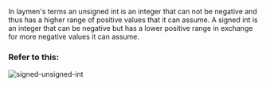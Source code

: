 In laymen's terms an unsigned int is an integer that can not be negative and thus has a higher range of positive values that it can assume. A signed int is an integer that can be negative but has a lower positive range in exchange for more negative values it can assume.

### Refer to this:

![signed-unsigned-int](https://github.com/Anyesh/explains/assets/blob/master/signed_unsigned.png?raw=true)

